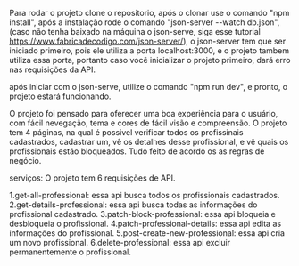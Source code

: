 Para rodar o projeto clone o repositorio, após o clonar use o comando "npm install", após a instalação rode o comando "json-server --watch db.json", (caso não tenha baixado na máquina o json-serve, siga esse tutorial https://www.fabricadecodigo.com/json-server/), o json-server tem que ser iniciado primeiro, pois ele utiliza a porta localhost:3000, e o projeto tambem utiliza essa porta, portanto caso você inicializar o projeto primeiro, dará erro nas requisições da API.

após iniciar com o json-serve, utilize o comando "npm run dev", e pronto, o projeto estará funcionando.


O projeto foi pensado para oferecer uma boa experiência para o usuário, com fácil nevegação, tema e cores de fácil visão e compreensão. O projeto tem 4 páginas, na qual é possivel verificar todos os profissinais cadastrados, cadastrar um, vê os detalhes desse profissional, e vê quais os profissionais estão bloqueados. Tudo feito de acordo os as regras de negócio.

serviços: O projeto tem 6 requisições de API.

1.get-all-professional: essa api busca todos os profissionais cadastrados.
2.get-details-professional: essa api busca todas as informações do profissional cadastrado.
3.patch-block-professional: essa api bloqueia e desbloqueia o profissional.
4.patch-professional-details: essa api edita as informações do profissional.
5.post-create-new-professional: essa api cria um novo profissional.
6.delete-professional: essa api excluir permanentemente o profissional.